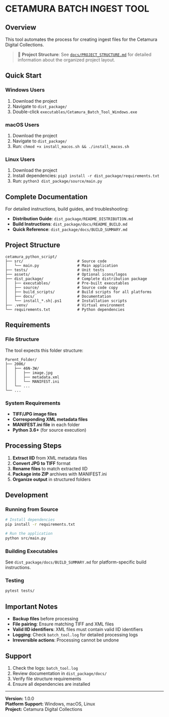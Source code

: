 # CETAMURA BATCH INGEST TOOL

## Overview

This tool automates the process for creating ingest files for the Cetamura Digital Collections.

> 📁 **Project Structure**: See [`docs/PROJECT_STRUCTURE.md`](docs/PROJECT_STRUCTURE.md) for detailed information about the organized project layout.

## Quick Start

### Windows Users
1. Download the project
2. Navigate to `dist_package/`
3. Double-click `executables/Cetamura_Batch_Tool_Windows.exe`

### macOS Users
1. Download the project
2. Navigate to `dist_package/`
3. Run: `chmod +x install_macos.sh && ./install_macos.sh`

### Linux Users
1. Download the project
2. Install dependencies: `pip3 install -r dist_package/requirements.txt`
3. Run: `python3 dist_package/source/main.py`

## Complete Documentation

For detailed instructions, build guides, and troubleshooting:
- **Distribution Guide**: `dist_package/README_DISTRIBUTION.md`
- **Build Instructions**: `dist_package/docs/README_BUILD.md`
- **Quick Reference**: `dist_package/docs/BUILD_SUMMARY.md`

## Project Structure

```
cetamura_python_script/
├── src/                        # Source code
│   └── main.py                 # Main application
├── tests/                      # Unit tests
├── assets/                     # Optional icons/logos
├── dist_package/               # Complete distribution package
│   ├── executables/            # Pre-built executables
│   ├── source/                 # Source code copy
│   ├── build_scripts/          # Build scripts for all platforms
│   ├── docs/                   # Documentation
│   └── install_*.sh|.ps1       # Installation scripts
├── .venv/                      # Virtual environment
└── requirements.txt            # Python dependencies
```

## Requirements

### File Structure
The tool expects this folder structure:
```
Parent_Folder/
├── 2006/
│   ├── 46N-3W/
│   │   ├── image.jpg
│   │   ├── metadata.xml
│   │   └── MANIFEST.ini
│   └── ...
└── ...
```

### System Requirements
- **TIFF/JPG image files**
- **Corresponding XML metadata files** 
- **MANIFEST.ini file** in each folder
- **Python 3.6+** (for source execution)

## Processing Steps

1. **Extract IID** from XML metadata files
2. **Convert JPG to TIFF** format
3. **Rename files** to match extracted IID
4. **Package into ZIP** archives with MANIFEST.ini
5. **Organize output** in structured folders

## Development

### Running from Source
```bash
# Install dependencies
pip install -r requirements.txt

# Run the application
python src/main.py
```

### Building Executables
See `dist_package/docs/BUILD_SUMMARY.md` for platform-specific build instructions.

### Testing
```bash
pytest tests/
```

## Important Notes

- **Backup files** before processing
- **File pairing**: Ensure matching TIFF and XML files
- **Valid IID identifiers**: XML files must contain valid IID identifiers
- **Logging**: Check `batch_tool.log` for detailed processing logs
- **Irreversible actions**: Processing cannot be undone

## Support

1. Check the logs: `batch_tool.log`
2. Review documentation in `dist_package/docs/`
3. Verify file structure requirements
4. Ensure all dependencies are installed

---

**Version:** 1.0.0  
**Platform Support:** Windows, macOS, Linux  
**Project:** Cetamura Digital Collections
